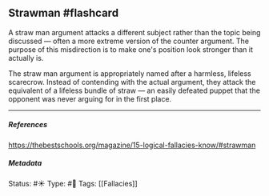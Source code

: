 ## Strawman #flashcard 
A straw man argument attacks a different subject rather than the topic being discussed — often a more extreme version of the counter argument. The purpose of this misdirection is to make one's position look stronger than it actually is.

The straw man argument is appropriately named after a harmless, lifeless scarecrow. Instead of contending with the actual argument, they attack the equivalent of a lifeless bundle of straw — an easily defeated puppet that the opponent was never arguing for in the first place.

___

##### References
https://thebestschools.org/magazine/15-logical-fallacies-know/#strawman

##### Metadata
Status: #☀️ 
Type: #🔵 
Tags: [[Fallacies]]
